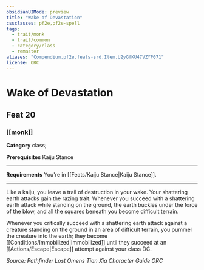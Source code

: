 ```yaml
---
obsidianUIMode: preview
title: "Wake of Devastation"
cssclasses: pf2e,pf2e-spell
tags:
  - trait/monk
  - trait/common
  - category/class
  - remaster
aliases: "Compendium.pf2e.feats-srd.Item.U2yGfKU47VZYP071"
license: ORC
---
```

# Wake of Devastation
## Feat 20
### [[monk]]

**Category** class; 



**Prerequisites** Kaiju Stance
* * *
**Requirements** You're in [[Feats/Kaiju Stance|Kaiju Stance]].

* * *

Like a kaiju, you leave a trail of destruction in your wake. Your shattering earth attacks gain the razing trait. Whenever you succeed with a shattering earth attack while standing on the ground, the earth buckles under the force of the blow, and all the squares beneath you become difficult terrain.

Whenever you critically succeed with a shattering earth attack against a creature standing on the ground in an area of difficult terrain, you pummel the creature into the earth; they become [[Conditions/Immobilized|Immobilized]] until they succeed at an [[Actions/Escape|Escape]] attempt against your class DC.

*Source: Pathfinder Lost Omens Tian Xia Character Guide*
*ORC*